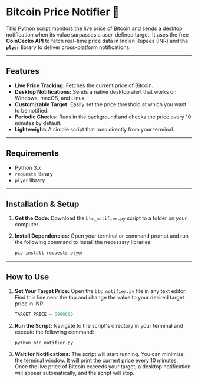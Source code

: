 # Bitcoin Price Notifier 🚀

This Python script monitors the live price of Bitcoin and sends a desktop notification when its value surpasses a user-defined target. It uses the free **CoinGecko API** to fetch real-time price data in Indian Rupees (INR) and the **`plyer`** library to deliver cross-platform notifications.

---

## Features

-   **Live Price Tracking:** Fetches the current price of Bitcoin.
-   **Desktop Notifications:** Sends a native desktop alert that works on Windows, macOS, and Linux.
-   **Customizable Target:** Easily set the price threshold at which you want to be notified.
-   **Periodic Checks:** Runs in the background and checks the price every 10 minutes by default.
-   **Lightweight:** A simple script that runs directly from your terminal.

---

## Requirements

-   Python 3.x
-   `requests` library
-   `plyer` library

---

## Installation & Setup

1.  **Get the Code:**
    Download the `btc_notifier.py` script to a folder on your computer.

2.  **Install Dependencies:**
    Open your terminal or command prompt and run the following command to install the necessary libraries:
    ```bash
    pip install requests plyer
    ```

---

## How to Use

1.  **Set Your Target Price:**
    Open the `btc_notifier.py` file in any text editor. Find this line near the top and change the value to your desired target price in INR:
    ```python
    TARGET_PRICE = 6000000
    ```

2.  **Run the Script:**
    Navigate to the script's directory in your terminal and execute the following command:
    ```bash
    python btc_notifier.py
    ```

3.  **Wait for Notifications:**
    The script will start running. You can minimize the terminal window. It will print the current price every 10 minutes. Once the live price of Bitcoin exceeds your target, a desktop notification will appear automatically, and the script will stop.
